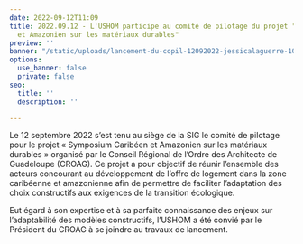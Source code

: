 ```yaml
---
date: 2022-09-12T11:09
title: 2022.09.12 - L'USHOM participe au comité de pilotage du projet "Symposium Caribéen
  et Amazonien sur les matériaux durables"
preview: ''
banner: "/static/uploads/lancement-du-copil-12092022-jessicalaguerre-109.jpg"
options:
  use_banner: false
  private: false
seo:
  title: ''
  description: ''

---
```

Le 12 septembre 2022 s’est tenu au siège de la SIG le comité de pilotage pour le projet « Symposium Caribéen et Amazonien sur les matériaux durables » organisé par le Conseil Régional de l’Ordre des Architecte de Guadeloupe (CROAG). Ce projet a pour objectif de réunir l’ensemble des acteurs concourant au développement de l’offre de logement dans la zone caribéenne et amazonienne afin de permettre de faciliter l’adaptation des choix constructifs aux exigences de la transition écologique.

Eut égard à son expertise et à sa parfaite connaissance des enjeux sur l’adaptabilité des modèles constructifs, l’USHOM a été convié par le Président du CROAG à se joindre au travaux de lancement.